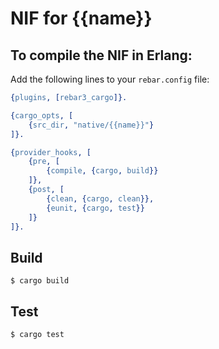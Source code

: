 # NIF for {{name}}

## To compile the NIF in Erlang:

Add the following lines to your `rebar.config` file:
```erlang
{plugins, [rebar3_cargo]}.

{cargo_opts, [
    {src_dir, "native/{{name}}"}
]}.

{provider_hooks, [
    {pre, [
        {compile, {cargo, build}}
    ]},
    {post, [
        {clean, {cargo, clean}},
        {eunit, {cargo, test}}
    ]}
]}.
```

Build
-----

    $ cargo build

Test
-----

    $ cargo test

